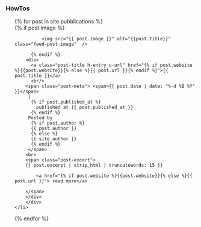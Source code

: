 ### HowTos

<ul style="margin-left:0; list-style:none;">
  {% for post in site.pubblications %}
    <li>
        <div class="feed-post-container">
          {% if post.image %}
              
              <img src="{{ post.image }}" alt="{{post.title}}" class="feed-post-image"  />
              
          {% endif %}
        <div>
          <a class="post-title h-entry u-url" href="{% if post.website %}{{post.website}}{% else %}{{ post.url }}{% endif %}">{{ post.title }}</a>
          <br/>
        <span class="post-meta"> <span>{{ post.date | date: "%-d %B %Y" }}</span>
         |
          {% if post.published_at %}
            published at {{ post.published_at }}
          {% endif %}
         Posted by
          {% if post.author %}
          {{ post.author }}
          {% else %}
          {{ site.author }}
          {% endif %}
         </span>
        <br>
        <span class="post-excert">
        {{ post.excerpt | strip_html | truncatewords: 15 }} 
          
            <a href="{% if post.website %}{{post.website}}{% else %}{{ post.url }}"> read more</a>

        </span>
        </div>
        </div>
    </li>
  {% endfor %}
</ul>